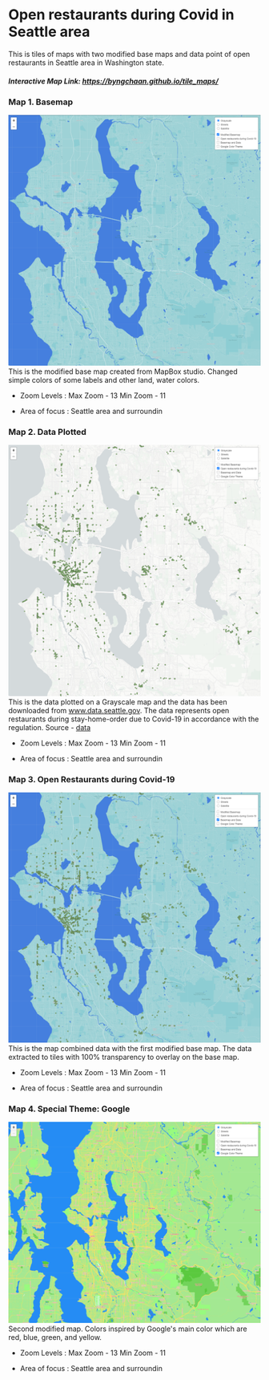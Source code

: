 # Open restaurants during Covid in Seattle area
This is tiles of maps with two modified base maps and data point of open restaurants in Seattle area in Washington state.
##### Interactive Map Link: https://byngchaan.github.io/tile_maps/

### Map 1. Basemap
![alt text](/img/baseTile.PNG)
This is the modified base map created from MapBox studio. Changed simple colors of some labels and other land, water colors.

* Zoom Levels : Max Zoom - 13
                Min Zoom - 11

* Area of focus : Seattle area and surroundin

### Map 2. Data Plotted
![alt text](/img/openRestaurant.PNG)
This is the data plotted on a Grayscale map and the data has been downloaded from www.data.seattle.gov. The data represents open restaurants during stay-home-order due to Covid-19 in accordance with the regulation.
Source - [data](https://data.seattle.gov/dataset/Restaurants-Operating-during-COVID19/sg8s-8k6z)

* Zoom Levels : Max Zoom - 13
                Min Zoom - 11

* Area of focus : Seattle area and surroundin

### Map 3. Open Restaurants during Covid-19
![alt text](/img/baseRestaurants.PNG)
This is the map combined data with the first modified base map. The data extracted to tiles with 100% transparency to overlay on the base map.

* Zoom Levels : Max Zoom - 13
                Min Zoom - 11

* Area of focus : Seattle area and surroundin

### Map 4. Special Theme: Google
![alt text](/img/baseGoogle.PNG)
Second modified map. Colors inspired by Google's main color which are red, blue, green, and yellow.

* Zoom Levels : Max Zoom - 13
                Min Zoom - 11

* Area of focus : Seattle area and surroundin
